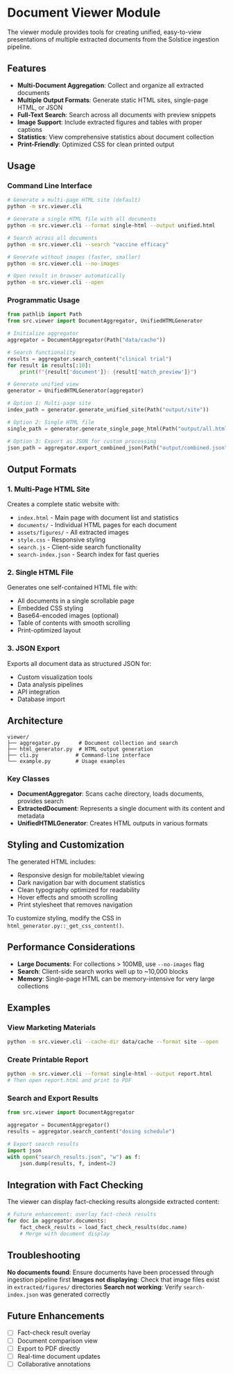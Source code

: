 # Document Viewer Module

The viewer module provides tools for creating unified, easy-to-view presentations of multiple extracted documents from the Solstice ingestion pipeline.

## Features

- **Multi-Document Aggregation**: Collect and organize all extracted documents
- **Multiple Output Formats**: Generate static HTML sites, single-page HTML, or JSON
- **Full-Text Search**: Search across all documents with preview snippets
- **Image Support**: Include extracted figures and tables with proper captions
- **Statistics**: View comprehensive statistics about document collection
- **Print-Friendly**: Optimized CSS for clean printed output

## Usage

### Command Line Interface

```bash
# Generate a multi-page HTML site (default)
python -m src.viewer.cli

# Generate a single HTML file with all documents
python -m src.viewer.cli --format single-html --output unified.html

# Search across all documents
python -m src.viewer.cli --search "vaccine efficacy"

# Generate without images (faster, smaller)
python -m src.viewer.cli --no-images

# Open result in browser automatically
python -m src.viewer.cli --open
```

### Programmatic Usage

```python
from pathlib import Path
from src.viewer import DocumentAggregator, UnifiedHTMLGenerator

# Initialize aggregator
aggregator = DocumentAggregator(Path("data/cache"))

# Search functionality
results = aggregator.search_content("clinical trial")
for result in results[:10]:
    print(f"{result['document']}: {result['match_preview']}")

# Generate unified view
generator = UnifiedHTMLGenerator(aggregator)

# Option 1: Multi-page site
index_path = generator.generate_unified_site(Path("output/site"))

# Option 2: Single HTML file
single_path = generator.generate_single_page_html(Path("output/all.html"))

# Option 3: Export as JSON for custom processing
json_path = aggregator.export_combined_json(Path("output/combined.json"))
```

## Output Formats

### 1. Multi-Page HTML Site

Creates a complete static website with:
- `index.html` - Main page with document list and statistics
- `documents/` - Individual HTML pages for each document
- `assets/figures/` - All extracted images
- `style.css` - Responsive styling
- `search.js` - Client-side search functionality
- `search-index.json` - Search index for fast queries

### 2. Single HTML File

Generates one self-contained HTML file with:
- All documents in a single scrollable page
- Embedded CSS styling
- Base64-encoded images (optional)
- Table of contents with smooth scrolling
- Print-optimized layout

### 3. JSON Export

Exports all document data as structured JSON for:
- Custom visualization tools
- Data analysis pipelines
- API integration
- Database import

## Architecture

```
viewer/
├── aggregator.py      # Document collection and search
├── html_generator.py  # HTML output generation
├── cli.py            # Command-line interface
└── example.py        # Usage examples
```

### Key Classes

- **DocumentAggregator**: Scans cache directory, loads documents, provides search
- **ExtractedDocument**: Represents a single document with its content and metadata
- **UnifiedHTMLGenerator**: Creates HTML outputs in various formats

## Styling and Customization

The generated HTML includes:
- Responsive design for mobile/tablet viewing
- Dark navigation bar with document statistics
- Clean typography optimized for readability
- Hover effects and smooth scrolling
- Print stylesheet that removes navigation

To customize styling, modify the CSS in `html_generator.py::_get_css_content()`.

## Performance Considerations

- **Large Documents**: For collections > 100MB, use `--no-images` flag
- **Search**: Client-side search works well up to ~10,000 blocks
- **Memory**: Single-page HTML can be memory-intensive for very large collections

## Examples

### View Marketing Materials
```bash
python -m src.viewer.cli --cache-dir data/cache --format site --open
```

### Create Printable Report
```bash
python -m src.viewer.cli --format single-html --output report.html
# Then open report.html and print to PDF
```

### Search and Export Results
```python
from src.viewer import DocumentAggregator

aggregator = DocumentAggregator()
results = aggregator.search_content("dosing schedule")

# Export search results
import json
with open("search_results.json", "w") as f:
    json.dump(results, f, indent=2)
```

## Integration with Fact Checking

The viewer can display fact-checking results alongside extracted content:

```python
# Future enhancement: overlay fact-check results
for doc in aggregator.documents:
    fact_check_results = load_fact_check_results(doc.name)
    # Merge with document display
```

## Troubleshooting

**No documents found**: Ensure documents have been processed through ingestion pipeline first
**Images not displaying**: Check that image files exist in `extracted/figures/` directories
**Search not working**: Verify `search-index.json` was generated correctly

## Future Enhancements

- [ ] Fact-check result overlay
- [ ] Document comparison view
- [ ] Export to PDF directly
- [ ] Real-time document updates
- [ ] Collaborative annotations